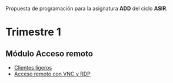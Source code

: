 
Propuesta de programación para la asignatura **ADD** del ciclo **ASIR**.

# Trimestre 1

## Módulo Acceso remoto
* [Clientes ligeros](../sysadm/clientes-ligeros/README.md)
* [Acceso remoto con VNC y RDP](../sysadm/acceso-remoto/README.md)

